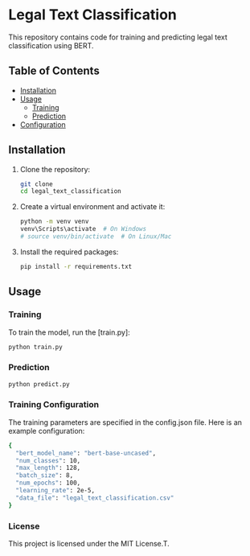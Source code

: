 # Legal Text Classification

This repository contains code for training and predicting legal text classification using BERT.

## Table of Contents

- [Installation](#installation)
- [Usage](#usage)
  - [Training](#training)
  - [Prediction](#prediction)
- [Configuration](#configuration)

## Installation

1. Clone the repository:
    ```bash
    git clone 
    cd legal_text_classification
    ```

2. Create a virtual environment and activate it:
    ```bash
    python -m venv venv
    venv\Scripts\activate  # On Windows
    # source venv/bin/activate  # On Linux/Mac
    ```

3. Install the required packages:
    ```bash
    pip install -r requirements.txt
    ```

## Usage

### Training

To train the model, run the [train.py]:

```bash
python train.py
```

### Prediction

```bash
python predict.py
```

### Training Configuration

The training parameters are specified in the config.json file. Here is an example configuration:

```bash
{
  "bert_model_name": "bert-base-uncased",
  "num_classes": 10,
  "max_length": 128,
  "batch_size": 8,
  "num_epochs": 100,
  "learning_rate": 2e-5,
  "data_file": "legal_text_classification.csv"
}
```

### License

This project is licensed under the MIT License.T.
